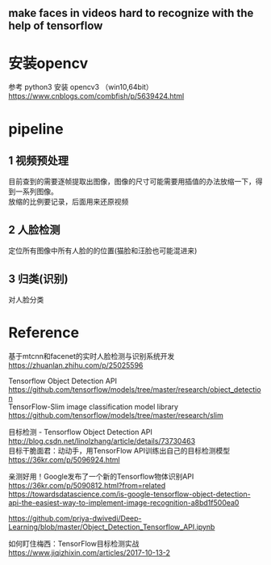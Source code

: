 make faces in videos hard to recognize with the help of tensorflow
---

# 安装opencv
参考
python3 安装 opencv3 （win10,64bit）  
<https://www.cnblogs.com/combfish/p/5639424.html>  

# pipeline
## 1 视频预处理
目前查到的需要逐帧提取出图像，图像的尺寸可能需要用插值的办法放缩一下，得到一系列图像。  
放缩的比例要记录，后面用来还原视频

## 2 人脸检测
定位所有图像中所有人脸的的位置(猫脸和汪脸也可能混进来)

## 3 归类(识别)
对人脸分类

# Reference
基于mtcnn和facenet的实时人脸检测与识别系统开发  
<https://zhuanlan.zhihu.com/p/25025596>  

Tensorflow Object Detection API  
<https://github.com/tensorflow/models/tree/master/research/object_detection>  
TensorFlow-Slim image classification model library  
<https://github.com/tensorflow/models/tree/master/research/slim>  

目标检测 - Tensorflow Object Detection API  
<http://blog.csdn.net/linolzhang/article/details/73730463>  
目标干脆面君：动动手，用TensorFlow API训练出自己的目标检测模型  
<https://36kr.com/p/5096924.html>  

亲测好用！Google发布了一个新的Tensorflow物体识别API  
<https://36kr.com/p/5090812.html?from=related>  
<https://towardsdatascience.com/is-google-tensorflow-object-detection-api-the-easiest-way-to-implement-image-recognition-a8bd1f500ea0>  

<https://github.com/priya-dwivedi/Deep-Learning/blob/master/Object_Detection_Tensorflow_API.ipynb>  

如何盯住梅西：TensorFlow目标检测实战  
<https://www.jiqizhixin.com/articles/2017-10-13-2>  